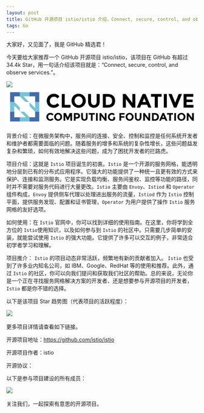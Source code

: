 ```yaml
---
layout: post
title: GitHub 开源项目 istio/istio 介绍，Connect, secure, control, and observe services.
tags: Go
---
```


大家好，又见面了，我是 GitHub 精选君！

今天要给大家推荐一个 GitHub 开源项目 istio/istio，该项目在 GitHub 有超过 34.4k Star，用一句话介绍该项目就是：“Connect, secure, control, and observe services.”。



![](https://github.com/istio/istio/raw/master/logo/istio-bluelogo-whitebackground-unframed.svg)
![](https://raw.githubusercontent.com/cncf/artwork/master/other/cncf/horizontal/color/cncf-color.svg)



背景介绍：在微服务架构中，服务间的连接、安全、控制和监控是任何系统开发者和维护者都需要面临的问题。随着服务的增多和系统的复杂性增长，这些问题益发复杂和繁琐，如何有效地解决这些问题，成为了困扰开发者的拦路虎。

项目介绍：这就是 `Istio` 项目诞生的初衷。`Istio` 是一个开源的服务网格，能透明地分层到已有的分布式应用程序。它强大的功能提供了一种统一且更有效的方式来保护、连接和监测服务。它是实现负载均衡、服务间鉴权、监控等功能的路径，同时并不需要对服务代码进行大量更改。`Istio` 主要由 `Envoy`、`Istiod` 和 `Operator` 组件构成，`Envoy` 提供侧车代理以处理进出服务的流量，`Istiod` 作为 `Istio` 控制平面，提供服务发现、配置和证书管理，`Operator` 为用户提供了操作 `Istio` 服务网格的友好选项。

如何使用：在 `Istio` 官网中，你可以找到详细的使用指南。在这里，你将学到全方位的 `Istio`使用知识，以及如何参与到 `Istio` 的社区中。只需要几步简单的安装，就能尝试使用 `Istio` 的强大功能。它提供了许多可以交互的例子，非常适合初学者学习和理解。

项目推介： `Istio` 的项目动态非常活跃，频繁地有新的贡献者加入。 `Istio` 也受到了许多业内知名公司，如 IBM、Google、RedHat 等的使用和推荐。此外，通过 `Istio` 的社区，你可以向我们提问和获取我们社区的帮助。总的来说，无论你是一个正在寻找服务网格解决方案的开发者、还是想要参与开源项目的开发者， `Istio` 都是你不错的选择。


以下是该项目 Star 趋势图（代表项目的活跃程度）：

![](https://api.star-history.com/svg?repos=istio/istio&type=Timeline)

更多项目详情请查看如下链接。

开源项目地址：https://github.com/istio/istio 

开源项目作者：istio

开源协议：

以下是参与项目建设的所有成员：

![](https://contrib.rocks/image?repo=istio/istio)

关注我们，一起探索有意思的开源项目。

